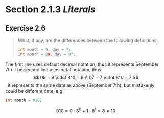 # Section 2.1.3 _Literals_

## Exercise 2.6

> What, if any, are the differences between the following definitions:
> ```cpp
> int month = 9, day = 7;
> int month = 09, day = 07;
> ```

The first line uses default decimal notation, thus it represents September 7th.
The second line uses octal notation, thus:
$$
09 = 9 \cdot 8^0 = 9 \\
07 = 7 \cdot 8^0 = 7
$$,
it represents the same date as above (September 7th), but mistakenly could be different date, e.g. 
```cpp
int month = 010;
```
$$
010 = 0 \cdot 8^0 + 1 \cdot 8^1 = 8 \neq 10
$$
